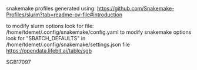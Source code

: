 snakemake profiles generated using:
https://github.com/Snakemake-Profiles/slurm?tab=readme-ov-file#introduction

to modify slurm options look for file: /home/tdemet/.config/snakemake/config.yaml
to modify snakemake options look for "SBATCH_DEFAULTS" in /home/tdemet/.config/snakemake/settings.json file
https://opendata.lifebit.ai/table/sgb

SGB17097
